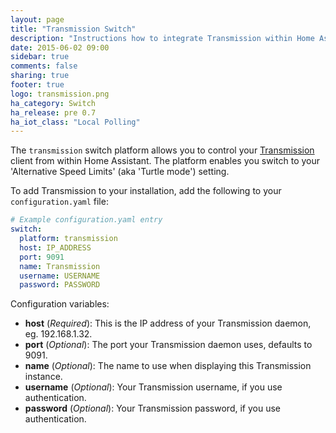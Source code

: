 ```yaml
---
layout: page
title: "Transmission Switch"
description: "Instructions how to integrate Transmission within Home Assistant."
date: 2015-06-02 09:00
sidebar: true
comments: false
sharing: true
footer: true
logo: transmission.png
ha_category: Switch
ha_release: pre 0.7
ha_iot_class: "Local Polling"
---
```



The `transmission` switch platform allows you to control your [Transmission](http://www.transmissionbt.com/) client from within Home Assistant. The platform enables you switch to your 'Alternative Speed Limits' (aka 'Turtle mode') setting.

To add Transmission to your installation, add the following to your `configuration.yaml` file:

```yaml
# Example configuration.yaml entry
switch:
  platform: transmission
  host: IP_ADDRESS
  port: 9091
  name: Transmission
  username: USERNAME
  password: PASSWORD
```

Configuration variables:

- **host** (*Required*): This is the IP address of your Transmission daemon, eg. 192.168.1.32.
- **port** (*Optional*): The port your Transmission daemon uses, defaults to 9091.
- **name** (*Optional*): The name to use when displaying this Transmission instance.
- **username** (*Optional*): Your Transmission username, if you use authentication.
- **password** (*Optional*): Your Transmission password, if you use authentication.

